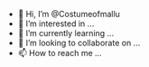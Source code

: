 - 👋 Hi, I’m @Costumeofmallu
- 👀 I’m interested in ...
- 🌱 I’m currently learning ...
- 💞️ I’m looking to collaborate on ...
- 📫 How to reach me ...

<!---
Costumeofmallu/Costumeofmallu is a ✨ special ✨ repository because its `README.md` (this file) appears on your GitHub profile.
You can click the Preview link to take a look at your changes.
--->
